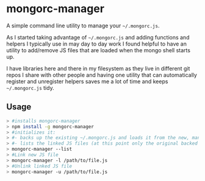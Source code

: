 # mongorc-manager

A simple command line utility to manage your `~/.mongorc.js`.

As I started taking advantage of `~/.mongorc.js` and adding functions and helpers I typically
use in may day to day work I found helpful to have an utility to add/remove JS files that are loaded
when the mongo shell starts up.

I have libraries here and there in my filesystem as they live in different git repos I share with
other people and having one utility that can automatically register and unregister helpers saves me
a lot of time and keeps `~/.mongorc.js` tidy.

## Usage

```bash
> #installs mongorc-manager
> npm install -g mongorc-manager
> #initializes it:
> #- backs up the existing ~/.mongorc.js and loads it from the new, managed ~/.mongorc.js
> #- lists the linked JS files (at this point only the original backed up one)
> mongorc-manager --list
> #Link new JS file
> mongorc-manager -l /path/to/file.js
> #Unlink linked JS file
> mongorc-manager -u /path/to/file.js